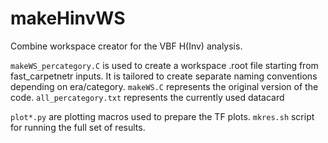 # makeHinvWS
Combine workspace creator for the VBF H(Inv) analysis.

```makeWS_percategory.C``` is used to create a workspace .root file starting from fast_carpetnetr inputs. It is tailored to create separate naming conventions depending on era/category.
```makeWS.C``` represents the original version of the code.
```all_percategory.txt``` represents the currently used datacard

```plot*.py``` are plotting macros used to prepare the TF plots.
```mkres.sh``` script for running the full set of results.



